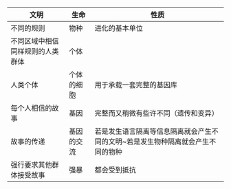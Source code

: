 |文明|生命|性质|
|----|----|----|
|不同的规则|物种|进化的基本单位|
|不同区域中相信同样规则的人类群体|个体|
|人类个体|个体的细胞|用于承载一套完整的基因库|
|每个人相信的故事|基因|完整而又稍微有些许不同（遗传和变异）|
|故事的传递|基因的交流|若是发生语言隔离等信息隔离就会产生不同的文明~若是发生物种隔离就会产生不同的物种|
|强行要求其他群体接受故事|强暴|都会受到抵抗|
